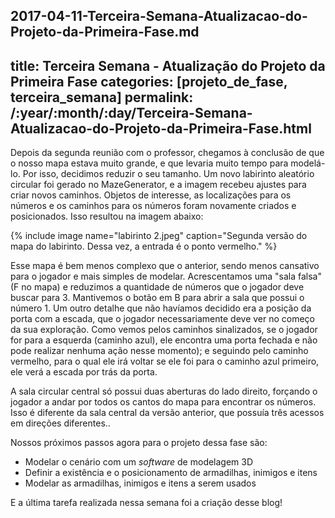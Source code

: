 2017-04-11-Terceira-Semana-Atualizacao-do-Projeto-da-Primeira-Fase.md
---
title: Terceira Semana - Atualização do Projeto da Primeira Fase
categories: [projeto_de_fase, terceira_semana]
permalink: /:year/:month/:day/Terceira-Semana-Atualizacao-do-Projeto-da-Primeira-Fase.html
---

Depois da segunda reunião com o professor, chegamos à conclusão de que o nosso mapa estava muito grande, e que levaria muito tempo para modelá-lo. Por isso, decidimos reduzir o seu tamanho. Um novo labirinto aleatório circular foi gerado no MazeGenerator, e a imagem recebeu ajustes para criar novos caminhos. Objetos de interesse, as localizações para os números e os caminhos para os números foram novamente criados e posicionados. Isso resultou na imagem abaixo:

{% include image name="labirinto 2.jpeg" caption="Segunda versão do mapa do labirinto. Dessa vez, a entrada é o ponto vermelho." %}

Esse mapa é bem menos complexo que o anterior, sendo menos cansativo para o jogador e mais simples de modelar. Acrescentamos uma "sala falsa" (F no mapa) e reduzimos a quantidade de números que o jogador deve buscar para 3. Mantivemos o botão em B para abrir a sala que possui o número 1. Um outro detalhe que não havíamos decidido era a posição da porta com a escada, que o jogador necessariamente deve ver no começo da sua exploração. Como vemos pelos caminhos sinalizados, se o jogador for para a esquerda (caminho azul), ele encontra uma porta fechada e não pode realizar nenhuma ação nesse momento); e seguindo pelo caminho vermelho, para o qual ele irá voltar se ele foi para o caminho azul primeiro, ele verá a escada por trás da porta.

A sala circular central só possui duas aberturas do lado direito, forçando o jogador a andar por todos os cantos do mapa para encontrar os números. Isso é diferente da sala central da versão anterior, que possuía três acessos em direções diferentes..

Nossos próximos passos agora para o projeto dessa fase são:

- Modelar o cenário com um _software_ de modelagem 3D
- Definir a existência e o posicionamento de armadilhas, inimigos e itens
- Modelar as armadilhas, inimigos e itens a serem usados

E a última tarefa realizada nessa semana foi a criação desse blog!
